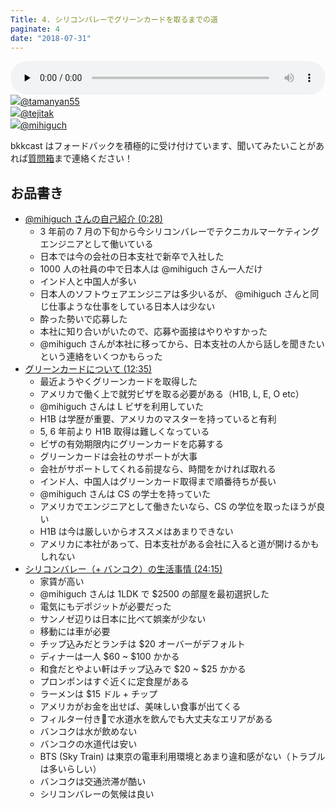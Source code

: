 ```yaml
---
Title: 4. シリコンバレーでグリーンカードを取るまでの道
paginate: 4
date: "2018-07-31"
---
```


<div class="media-wrapper">
  <audio id="player" preload="none" controls style="width:100%;">
      <source src="/mp3/20180731.mp3" type="audio/mp3">
  </audio>
</div>

<div class="presenter-container">
  <div class="presenter-item">
    <a href="https://twitter.com/tamanyan55" target="_blank"><img class="icon" src="https://pbs.twimg.com/profile_images/712212594396778497/BqOVpfAj_400x400.jpg"><span>@tamanyan55</span></a>
  </div>
  <div class="presenter-item">
    <a href="https://twitter.com/tejitak" target="_blank"><img class="icon" src="https://pbs.twimg.com/profile_images/962982531938246656/wGmx7qIC_400x400.jpg"><span>@tejitak</span></a>
  </div>
  <div class="presenter-item">
    <a href="https://twitter.com/mihiguch" target="_blank"><img class="icon" src="https://pbs.twimg.com/profile_images/616129382411730944/KWJdiA9X_400x400.jpg"><span>@mihiguch </span></a>
  </div>
</div>

bkkcast はフォードバックを積極的に受け付けています、聞いてみたいことがあれば<a class="notice" href="https://peing.net/ja/bkkcast" target="_blank">質問箱</a>まで連絡ください！

## お品書き

- <a class="jump" href="#28">@mihiguch さんの自己紹介 (0:28)</a>
  - 3 年前の 7 月の下旬から今シリコンバレーでテクニカルマーケティングエンジニアとして働いている
  - 日本では今の会社の日本支社で新卒で入社した
  - 1000 人の社員の中で日本人は @mihiguch さん一人だけ
  - インド人と中国人が多い
  - 日本人のソフトウェアエンジニアは多少いるが、 @mihiguch さんと同じ仕事ような仕事をしている日本人は少ない
  - 酔った勢いで応募した
  - 本社に知り合いがいたので、応募や面接はやりやすかった
  - @mihiguch さんが本社に移ってから、日本支社の人から話しを聞きたいという連絡をいくつかもらった
- <a class="jump" href="#755">グリーンカードについて (12:35)</a>
  - 最近ようやくグリーンカードを取得した
  - アメリカで働く上で就労ビザを取る必要がある（H1B, L, E, O etc）
  - @mihiguch さんは L ビザを利用していた
  - H1B は学歴が重要、アメリカのマスターを持っていると有利
  - 5, 6 年前より H1B 取得は難しくなっている
  - ビザの有効期限内にグリーンカードを応募する
  - グリーンカードは会社のサポートが大事
  - 会社がサポートしてくれる前提なら、時間をかければ取れる
  - インド人、中国人はグリーンカード取得まで順番待ちが長い
  - @mihiguch さんは CS の学士を持っていた
  - アメリカでエンジニアとして働きたいなら、CS の学位を取ったほうが良い
  - H1B は今は厳しいからオススメはあまりできない
  - アメリカに本社があって、日本支社がある会社に入ると道が開けるかもしれない
- <a class="jump" href="#1455">シリコンバレー（+ バンコク）の生活事情 (24:15)</a>
  - 家賃が高い
  - @mihiguch さんは 1LDK で $2500 の部屋を最初選択した
  - 電気にもデポジットが必要だった
  - サンノゼ辺りは日本に比べて娯楽が少ない 
  - 移動には車が必要
  - チップ込みだとランチは $20 オーバーがデフォルト
  - ディナーは一人 $60 ~ $100 かかる
  - 和食だとやよい軒はチップ込みで $20 ~ $25 かかる
  - プロンポンはすぐ近くに定食屋がある
  - ラーメンは $15 ドル + チップ
  - アメリカがお金を出せば、美味しい食事が出てくる
  - フィルター付きで水道水を飲んでも大丈夫なエリアがある
  - バンコクは水が飲めない
  - バンコクの水道代は安い
  - BTS (Sky Train) は東京の電車利用環境とあまり違和感がない（トラブルは多いらしい）
  - バンコクは交通渋滞が酷い
  - シリコンバレーの気候は良い
